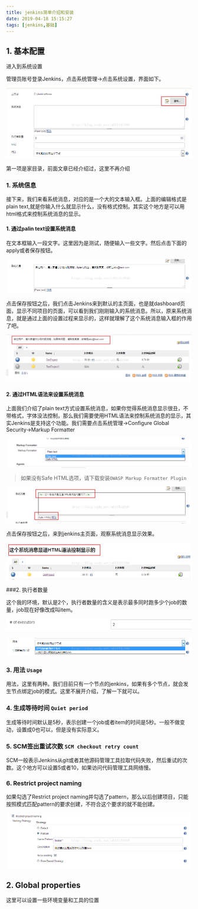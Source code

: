 ```yaml
---
title: jenkins简单介绍和安装
date: 2019-04-18 15:15:27
tags: [jenkins,基础]
---
```


## 1. 基本配置

进入到系统设置

管理员账号登录Jenkins，点击系统管理->点击系统设置，界面如下。

![img](/images/20171016225513035.png)

第一项是家目录，前面文章已经介绍过，这里不再介绍

### 1. 系统信息

接下来，我们来看系统消息，对应的是一个大的文本输入框。上面的编辑格式是plain text,就是你输入什么就显示什么，没有格式控制。其实这个地方是可以用html格式来控制系统消息的显示。

#### 1. 通过palin text设置系统消息

在文本框输入一段文字。这里因为是测试，随便输入一些文字。然后点击下面的apply或者保存按钮。

![img](/images/20171016225513036.png)

点击保存按钮之后，我们点击Jenkins来到默认的主页面，也是就dashboard页面，显示不同项目的页面，可以看到我们刚刚输入的系统消息。所以，原来系统消息，就是通过上面的设置过程来显示的，这样就理解了这个系统消息输入框的作用了吧。

![img](/images/20171016225513037.png)

#### 2. 通过HTML语法来设置系统消息

上面我们介绍了plain text方式设置系统消息，如果你觉得系统消息显示很丑，不带格式，字体没法控制，那么我们需要使用HTML语法来控制系统消息的显示，其实Jenkins是支持这个功能。我们需要点击系统管理->Configure Global Security->Markup Formatter



![img](/images/155715039061011.png)

> 如果没有Safe HTML选项，请下载安装`OWASP Markup Formatter Plugin`

![img](/images/82783222922.png)

点击保存按钮之后，来到jenkins主页面，观察系统消息显示效果。

![img](/images/82783222921.png)

###2.  执行者数量

这个我的环境，默认是2个，执行者数量的含义是表示最多同时跑多少个job的数量，job现在好像改成叫item。

![img](/images/827832229212.png)



![img](/images/20171016225513038.png)

### 3. 用法 `Usage`

用法，这里有两种。我们目前只有一个节点的jenkins，如果有多个节点，就会发生节点绑定job的模式。这里不展开介绍，了解一下就可以。

### 4. 生成等待时间 `Quiet period`

生成等待时间默认是5秒，表示创建一个job或者item的时间是5秒。一般不做变动，设置成0也可以，但是没有实际意义。

### 5. SCM签出重试次数 `SCM checkout retry count`

SCM一般表示Jenkins从git或者其他源码管理工具拉取代码失败，然后重试的次数。这个地方可以设置5或者10，如果访问代码管理工具网络慢。

### 6. Restrict project naming

如果勾选了Restrict project naming并勾选了pattern，那么以后创建项目，只能按照模式匹配pattern的要求创建，不符合这个要求的就不能创建。

![img](/images/827832229219.png)

##  2. Global properties
这里可以设置一些环境变量和工具的位置
